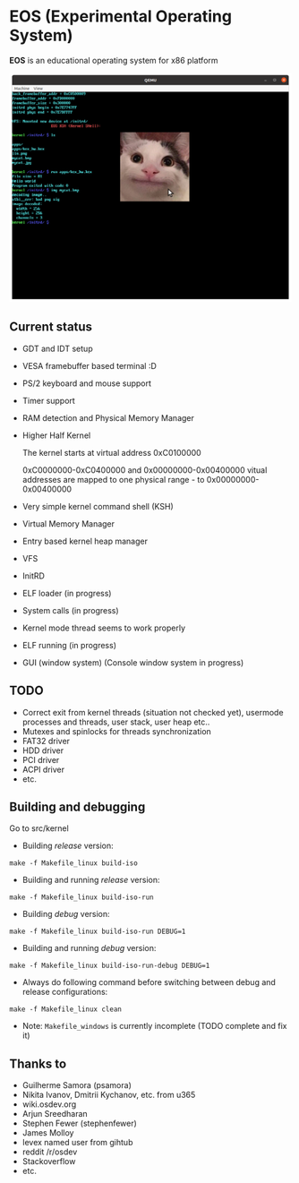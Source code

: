 # EOS (Experimental Operating System)

**EOS** is an educational operating system for x86 platform

![Screenshot](https://github.com/rgimad/EOS/blob/master/screenshots/screen1.png "Screenshot")

## Current status

- GDT and IDT setup
- VESA framebuffer based terminal :D
- PS/2 keyboard and mouse support
- Timer support
- RAM detection and Physical Memory Manager
- Higher Half Kernel

  The kernel starts at virtual address 0xC0100000

  0xC0000000-0xC0400000 and 0x00000000-0x00400000 vitual addresses are mapped to one physical range - to 0x00000000-0x00400000
- Very simple kernel command shell (KSH)
- Virtual Memory Manager
- Entry based kernel heap manager
- VFS
- InitRD
- ELF loader (in progress)
- System calls (in progress)
- Kernel mode thread seems to work properly
- ELF running (in progress)
- GUI (window system) (Console window system in progress)

## TODO

- Correct exit from kernel threads (situation not checked yet), usermode processes and threads, user stack, user heap etc..
- Mutexes and spinlocks for threads synchronization
- FAT32 driver
- HDD driver
- PCI driver
- ACPI driver
- etc.

## Building and debugging
Go to src/kernel

- Building *release* version:

```Shell
make -f Makefile_linux build-iso
```

- Building and running *release* version:

```Shell
make -f Makefile_linux build-iso-run
```

- Building *debug* version:

```Shell
make -f Makefile_linux build-iso-run DEBUG=1
```

- Building and running *debug* version:

```Shell
make -f Makefile_linux build-iso-run-debug DEBUG=1
```

- Always do following command before switching between debug and release configurations:

```Shell
make -f Makefile_linux clean
```

- Note: `Makefile_windows` is currently incomplete (TODO complete and fix it)

## Thanks to

- Guilherme Samora (psamora)
- Nikita Ivanov, Dmitrii Kychanov, etc. from u365
- wiki.osdev.org
- Arjun Sreedharan
- Stephen Fewer (stephenfewer)
- James Molloy
- levex named user from gihtub
- reddit /r/osdev
- Stackoverflow
- etc.
